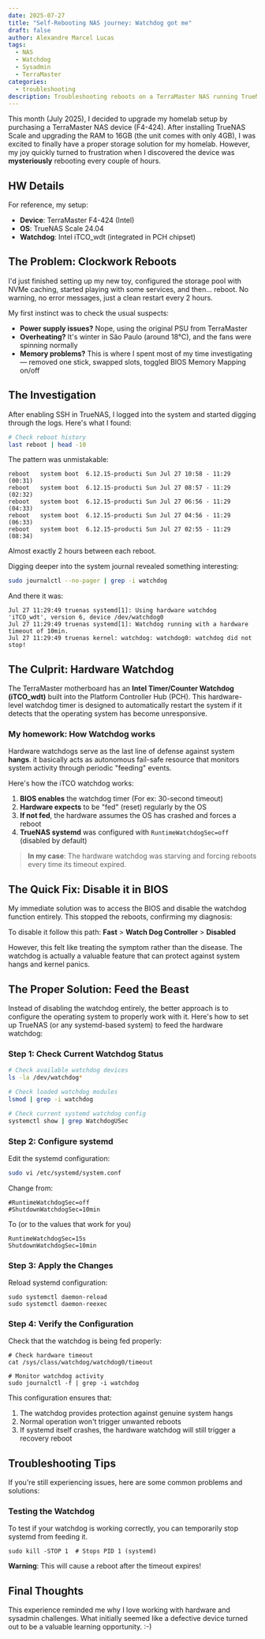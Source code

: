 ```yaml
---
date: 2025-07-27
title: "Self-Rebooting NAS journey: Watchdog got me"
draft: false
author: Alexandre Marcel Lucas
tags:
  - NAS
  - Watchdog
  - Sysadmin
  - TerraMaster
categories:
  - troubleshooting
description: Troubleshooting reboots on a TerraMaster NAS running TrueNAS
---
```


This month (July 2025), I decided to upgrade my homelab setup by purchasing a TerraMaster NAS device (F4-424). After installing TrueNAS Scale and upgrading the RAM to 16GB (the unit comes with only 4GB), I was excited to finally have a proper storage solution for my homelab. However, my joy quickly turned to frustration when I discovered the device was **mysteriously** rebooting every couple of hours. 

## HW Details

For reference, my setup:
- **Device**: TerraMaster F4-424 (Intel)
- **OS**: TrueNAS Scale 24.04
- **Watchdog**: Intel iTCO_wdt (integrated in PCH chipset)

## The Problem: Clockwork Reboots

I'd just finished setting up my new toy, configured the storage pool with NVMe caching, started playing with some services, and then... reboot. No warning, no error messages, just a clean restart every 2 hours.

My first instinct was to check the usual suspects:
- **Power supply issues?** Nope, using the original PSU from TerraMaster
- **Overheating?** It's winter in São Paulo (around 18°C), and the fans were spinning normally
- **Memory problems?** This is where I spent most of my time investigating — removed one stick, swapped slots, toggled BIOS Memory Mapping on/off

## The Investigation

After enabling SSH in TrueNAS, I logged into the system and started digging through the logs. Here's what I found:

```bash
# Check reboot history
last reboot | head -10
```

The pattern was unmistakable:
```shell
reboot   system boot  6.12.15-producti Sun Jul 27 10:58 - 11:29  (00:31)
reboot   system boot  6.12.15-producti Sun Jul 27 08:57 - 11:29  (02:32)
reboot   system boot  6.12.15-producti Sun Jul 27 06:56 - 11:29  (04:33)
reboot   system boot  6.12.15-producti Sun Jul 27 04:56 - 11:29  (06:33)
reboot   system boot  6.12.15-producti Sun Jul 27 02:55 - 11:29  (08:34)
```

Almost exactly 2 hours between each reboot. 

Digging deeper into the system journal revealed something interesting:

```bash
sudo journalctl --no-pager | grep -i watchdog
```

And there it was:
```
Jul 27 11:29:49 truenas systemd[1]: Using hardware watchdog 'iTCO_wdt', version 6, device /dev/watchdog0
Jul 27 11:29:49 truenas systemd[1]: Watchdog running with a hardware timeout of 10min.
Jul 27 11:29:49 truenas kernel: watchdog: watchdog0: watchdog did not stop!
```

## The Culprit: Hardware Watchdog

The TerraMaster motherboard has an **Intel Timer/Counter Watchdog (iTCO_wdt)** built into the Platform Controller Hub (PCH). This hardware-level watchdog timer is designed to automatically restart the system if it detects that the operating system has become unresponsive.

### My homework: How Watchdog works

Hardware watchdogs serve as the last line of defense against system **hangs**. it basically acts as autonomous fail-safe resource that monitors system activity through periodic "feeding" events.

Here's how the iTCO watchdog works:
1. **BIOS enables** the watchdog timer (For ex: 30-second timeout)
2. **Hardware expects** to be "fed" (reset) regularly by the OS
3. **If not fed**, the hardware assumes the OS has crashed and forces a reboot
4. **TrueNAS systemd** was configured with `RuntimeWatchdogSec=off` (disabled by default)

> **In my case**: The hardware watchdog was starving and forcing reboots every time its timeout expired.

## The Quick Fix: Disable it in BIOS

My immediate solution was to access the BIOS and disable the watchdog function entirely. This stopped the reboots, confirming my diagnosis:

To disable it follow this path: **Fast** > **Watch Dog Controller** > **Disabled**

However, this felt like treating the symptom rather than the disease. The watchdog is actually a valuable feature that can protect against system hangs and kernel panics.

## The Proper Solution: Feed the Beast

Instead of disabling the watchdog entirely, the better approach is to configure the operating system to properly work with it. Here's how to set up TrueNAS (or any systemd-based system) to feed the hardware watchdog:

### Step 1: Check Current Watchdog Status

```bash
# Check available watchdog devices
ls -la /dev/watchdog*

# Check loaded watchdog modules  
lsmod | grep -i watchdog

# Check current systemd watchdog config
systemctl show | grep WatchdogUSec
```

### Step 2: Configure systemd

Edit the systemd configuration:

```bash
sudo vi /etc/systemd/system.conf
```

Change from:
```shell
#RuntimeWatchdogSec=off
#ShutdownWatchdogSec=10min
```

To (or to the values that work for you)
```shell
RuntimeWatchdogSec=15s
ShutdownWatchdogSec=10min
```

### Step 3: Apply the Changes

Reload systemd configuration:
```shell
sudo systemctl daemon-reload
sudo systemctl daemon-reexec
```

### Step 4: Verify the Configuration

Check that the watchdog is being fed properly:
```shell
# Check hardware timeout
cat /sys/class/watchdog/watchdog0/timeout

# Monitor watchdog activity
sudo journalctl -f | grep -i watchdog
```

This configuration ensures that:
1. The watchdog provides protection against genuine system hangs
2. Normal operation won't trigger unwanted reboots
3. If systemd itself crashes, the hardware watchdog will still trigger a recovery reboot

## Troubleshooting Tips

If you're still experiencing issues, here are some common problems and solutions:

### Testing the Watchdog

To test if your watchdog is working correctly, you can temporarily stop systemd from feeding it.
```shell
sudo kill -STOP 1  # Stops PID 1 (systemd)
```

**Warning**: This will cause a reboot after the timeout expires!

## Final Thoughts

This experience reminded me why I love working with hardware and sysadmin challenges. What initially seemed like a defective device turned out to be a valuable learning opportunity. :-)